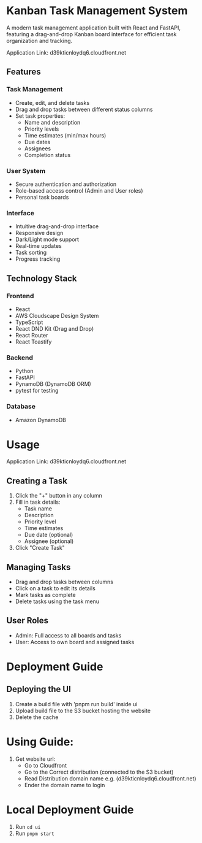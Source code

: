 # Kanban Task Management System

A modern task management application built with React and FastAPI, featuring a drag-and-drop Kanban board interface for efficient task organization and tracking.

Application Link: d39kticnloydq6.cloudfront.net

## Features

### Task Management
- Create, edit, and delete tasks
- Drag and drop tasks between different status columns
- Set task properties:
  - Name and description
  - Priority levels
  - Time estimates (min/max hours)
  - Due dates
  - Assignees
  - Completion status

### User System
- Secure authentication and authorization
- Role-based access control (Admin and User roles)
- Personal task boards

### Interface
- Intuitive drag-and-drop interface
- Responsive design
- Dark/Light mode support
- Real-time updates
- Task sorting
- Progress tracking

## Technology Stack

### Frontend
- React
- AWS Cloudscape Design System
- TypeScript
- React DND Kit (Drag and Drop)
- React Router
- React Toastify

### Backend
- Python
- FastAPI
- PynamoDB (DynamoDB ORM)
- pytest for testing

### Database
- Amazon DynamoDB

# Usage
Application Link: d39kticnloydq6.cloudfront.net

## Creating a Task

1. Click the "+" button in any column
2. Fill in task details:
   - Task name
   - Description
   - Priority level
   - Time estimates
   - Due date (optional)
   - Assignee (optional)
3. Click "Create Task"

## Managing Tasks

   - Drag and drop tasks between columns
   - Click on a task to edit its details
   - Mark tasks as complete
   - Delete tasks using the task menu

## User Roles

   - Admin: Full access to all boards and tasks
   - User: Access to own board and assigned tasks

# Deployment Guide
## Deploying the UI
1. Create a build file with 'pnpm run build' inside ui
2. Upload build file to the S3 bucket hosting the website
3. Delete the cache 

# Using Guide:
1. Get website url:
   - Go to Cloudfront
   - Go to the Correct distribution (connected to the S3 bucket)
   - Read Distribution domain name e.g. (d39kticnloydq6.cloudfront.net)
   - Ender the domain name to login

# Local Deployment Guide

1. Run `cd ui`
2. Run `pnpm start`
